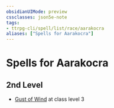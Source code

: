 ```yaml
---
obsidianUIMode: preview
cssclasses: json5e-note
tags:
- ttrpg-cli/spell/list/race/aarakocra
aliases: ["Spells for Aarakocra"]
---
```

# Spells for Aarakocra

## 2nd Level

- [Gust of Wind](gust-of-wind "PHB") at class level 3